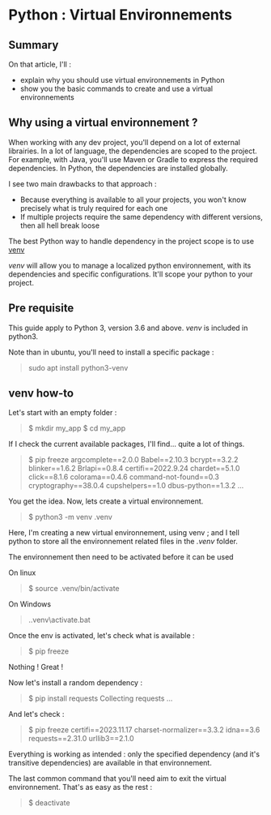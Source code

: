 # Python : Virtual Environnements

## Summary

On that article, I'll : 
* explain why you should use virtual environnements in Python
* show you the basic commands to create and use a virtual environnements

## Why using a virtual environnement ?

When working with any dev project, you'll depend on a lot of external librairies. 
In a lot of language, the dependencies are scoped to the project. For example, with Java, you'll use Maven or Gradle to express the required dependencies. In Python, the dependencies are installed globally.

I see two main drawbacks to that approach :
* Because everything is available to all your projects, you won't know precisely what is truly required for each one
* If multiple projects require the same dependency with different versions, then all hell break loose

The best Python way to handle dependency in the project scope is to use [venv](https://docs.python.org/3/library/venv.html)

*venv* will allow you to manage a localized python environnement, with its dependencies and specific configurations.
It'll scope your python to your project.

## Pre requisite

This guide apply to Python 3, version 3.6 and above.
*venv* is included in python3.

Note than in ubuntu, you'll need to install a specific package :
> sudo apt install python3-venv

## venv how-to

Let's start with an empty folder : 
> $ mkdir my_app
> $ cd my_app

If I check the current available packages, I'll find... quite a lot of things.
> $ pip freeze
> argcomplete==2.0.0
> Babel==2.10.3
> bcrypt==3.2.2
> blinker==1.6.2
> Brlapi==0.8.4
> certifi==2022.9.24
> chardet==5.1.0
> click==8.1.6
> colorama==0.4.6
> command-not-found==0.3
> cryptography==38.0.4
> cupshelpers==1.0
> dbus-python==1.3.2
> ...

You get the idea.
Now, lets create a virtual environnement.

> $ python3 -m venv .venv

Here, I'm creating a new virtual environnement, using venv ; and I tell python to store all the environnement related files in the *.venv* folder.

The environnement then need to be activated before it can be used

On linux
> $ source .venv/bin/activate

On Windows
> .\.venv\activate.bat

Once the env is activated, let's check what is available : 

> $ pip freeze
>

Nothing ! Great !

Now let's install a random dependency :
> $ pip install requests
> Collecting requests
> ...

And let's check :
> $ pip freeze
> certifi==2023.11.17
> charset-normalizer==3.3.2
> idna==3.6
> requests==2.31.0
> urllib3==2.1.0

Everything is working as intended : only the specified dependency (and it's transitive dependencies) are available in that environnement.

The last common command that you'll need aim to exit the virtual environnement.
That's as easy as the rest :

> $ deactivate

